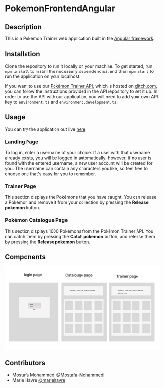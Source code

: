 # PokemonFrontendAngular

## Description
This is a Pokemon Trainer web application built in the [Angular framework](https://angular.io/).

## Installation
Clone the repository to run it locally on your machine. To get started, run `npm install` to install the necessary dependencies, and then `npm start` to run the application on your localhost.

If you want to use our [Pokémon Trainer API](https://github.com/dewald-els/noroff-assignment-api), which is hosted on [glitch.com](glitch.com), you can follow the instructions provided in the API repository to set it up. In order to use the API with our application, you will need to add your own API key to `environment.ts` and `environment.development.ts`.

## Usage
You can try the application out live [here](https://pokemon-trainer-rho.vercel.app/).

### Landing Page
To log in, enter a username of your choice. If a user with that username already exists, you will be logged in automatically. However, if no user is found with the entered username, a new user account will be created for you. The username can contain any characters you like, so feel free to choose one that's easy for you to remember.

### Trainer Page
This section displays the Pokémons that you have caught. You can release a Pokémon and remove it from your collection by pressing the **Release pokemon** button.

### Pokémon Catalogue Page
This section displays 1000 Pokémons from the Pokémon Trainer API. You can catch them by pressing the **Catch pokemon** button, and release them by pressing the **Release pokemon** button.

## Components
![Components](components.png)

## Contributors
* Mostafa Mohammedi [@Mostafa-Mohammedi](https://github.com/Mostafa-Mohammedi)
* Marie Havre [@mariehavre](https://github.com/mariehavre)


